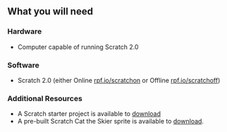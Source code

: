 ## What you will need

### Hardware

+ Computer capable of running Scratch 2.0

### Software

+ Scratch 2.0 (either Online [rpf.io/scratchon](http://rpf.io/scratchon) or Offline [rpf.io/scratchoff](http://rpf.io/scratchon))

### Additional Resources

+ A Scratch starter project is available to [download](resources/scratch_goes_skiing_starter.sb2)
+ A pre-built Scratch Cat the Skier sprite is available to [download](resources/skiing_cat.sprite2).

